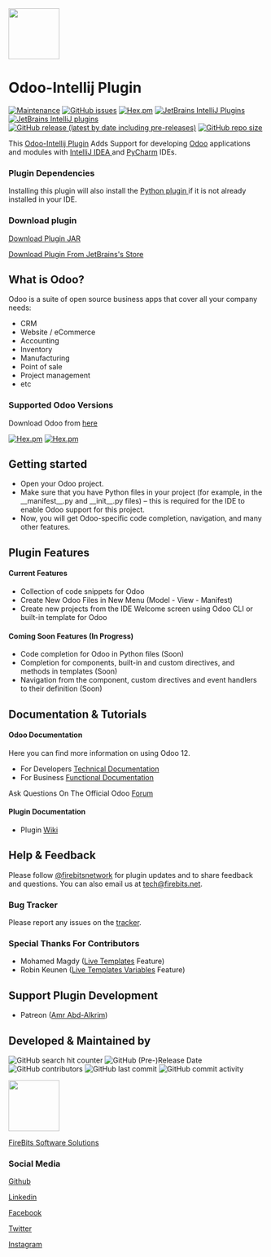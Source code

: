<img src="https://i.ibb.co/C9SRJnH/odoo.png" width="100px"/>

<h1>Odoo-Intellij Plugin</h1>

[![Maintenance](https://img.shields.io/badge/Maintained%3F-yes-green.svg)](https://github.com/firebitsnetwork/odoo-intellij/graphs/commit-activity)
[![GitHub issues](https://img.shields.io/github/issues/firebitsnetwork/odoo-intellij)](https://github.com/firebitsnetwork/odoo-intellij/issues)
[![Hex.pm](https://img.shields.io/hexpm/l/plug)](https://github.com/firebitsnetwork/odoo-intellij/blob/master/LICENSE)
[![JetBrains IntelliJ Plugins](https://img.shields.io/jetbrains/plugin/v/12952-odoo)](https://plugins.jetbrains.com/plugin/12952-odoo/)
[![JetBrains IntelliJ plugins](https://img.shields.io/jetbrains/plugin/d/12952-odoo)](https://plugins.jetbrains.com/plugin/12952-odoo/)
[![GitHub release (latest by date including pre-releases)](https://img.shields.io/github/v/release/firebitsnetwork/odoo-intellij?include_prereleases)](https://github.com/firebitsnetwork/odoo-intellij/releases/tag/master)
[![GitHub repo size](https://img.shields.io/github/repo-size/firebitsnetwork/odoo-intellij)](https://github.com/firebitsnetwork/odoo-intellij)

<p>
This <a href="https://plugins.jetbrains.com/plugin/12952-odoo/">Odoo-Intellij Plugin</a> Adds Support for developing 
<a href="https://www.odoo.com">Odoo</a> applications and modules with <a href="https://www.jetbrains.com/idea/">IntelliJ IDEA </a>
and <a href="https://www.jetbrains.com/pycharm/">PyCharm</a> IDEs.
</p>

<p></p>
<h3>Plugin Dependencies</h3>
<p>
Installing this plugin will also install the <a href="https://plugins.jetbrains.com/plugin/631-python"> Python plugin </a> if it is not already installed in your IDE.
</p>

<p></p>
<h3>Download plugin</h3>

<p><a href="https://github.com/firebitsnetwork/odoo-intellij/releases/download/master/FireOdoo.jar">Download Plugin JAR</a></p>
<p><a href="https://plugins.jetbrains.com/plugin/12952-odoo/">Download Plugin From JetBrains's Store</a></p>

<p></p>

<h2>What is Odoo?</h2>

<p>
Odoo is a suite of open source business apps that cover all your company needs:
</p>

<ul>
<li>CRM</li>
<li>Website / eCommerce</li>
<li>Accounting</li>
<li>Inventory</li>
<li>Manufacturing</li>
<li>Point of sale</li>
<li>Project management</li>
<li>etc</li>
</ul>

<p></p>

<h3>Supported Odoo Versions</h3>
<p>Download Odoo from <a href="https://www.odoo.com/page/download">here</a></p>

[![Hex.pm](https://img.shields.io/badge/Odoo-v12-blue)](https://www.odoo.com/documentation/12.0/)
[![Hex.pm](https://img.shields.io/badge/Odoo-v11-blue)](https://www.odoo.com/documentation/11.0/)

<h2>Getting started</h2>
<ul>
<li>Open your Odoo project.</li>
<li>Make sure that you have Python files in your project (for example, in the __manifest__.py and __init__.py files) – this is required for the IDE to enable Odoo support for this project.</li>
<li>Now, you will get Odoo-specific code completion, navigation, and many other features.</li>
</ul>
<h2>Plugin Features</h2>
<h4>Current Features</h4>
<ul>
<li>Collection of code snippets for Odoo</li>
<li>Create New Odoo Files in New Menu (Model - View - Manifest)</li>
<li>Create new projects from the IDE Welcome screen using Odoo CLI or built-in template for Odoo</li>
</ul>
<h4>Coming Soon Features (In Progress)</h4>
<ul>
<li>Code completion for Odoo in Python files (Soon)</li>
<li>Completion for components, built-in and custom directives, and methods in templates (Soon)</li>
<li>Navigation from the component, custom directives and event handlers to their definition (Soon)</li>
</ul>

<h2>Documentation & Tutorials</h2>

<h4>Odoo Documentation</h4>
<p>Here you can find more information on using Odoo 12.</p>

<ul>
<li>For Developers <a href="https://www.odoo.com/documentation/12.0/">Technical Documentation</a></li>
<li>For Business <a href="https://www.odoo.com/documentation/user/12.0/">Functional Documentation</a></li>
</ul>

<p></p>
<p>Ask Questions On The Official Odoo <a href="https://www.odoo.com/forum/help-1">Forum</a></p>
<p></p>

<h4>Plugin Documentation</h4>
<ul>
<li>Plugin <a href="https://github.com/firebitsnetwork/odoo-intellij/wiki">Wiki</a></li>
</ul>

<p></p>

<h2>Help & Feedback</h2>
<p>
 Please follow <a href="https://www.twitter.com/firebitsnetwork">@firebitsnetwork</a> for plugin updates and to share
 feedback and questions. You can also email us at <a href="mailto:tech@firebits.net">tech@firebits.net</a>.
</p>

<p></p>

<h3>Bug Tracker</h3>
<p>Please report any issues on the <a href="https://github.com/firebitsnetwork/odoo-intellij/issues">tracker</a>.</p>

<p></p>

<h3>Special Thanks For Contributors</h3>
<ul>
<li>Mohamed Magdy (<a href="https://github.com/mohamedmagdy/odoo-pycharm-templates">Live Templates</a> Feature)</li>
<li>Robin Keunen (<a href="https://github.com/robinkeunen/odoo-pycharm-templates/tree/template-variables">Live Templates Variables</a> Feature)</li>
</ul>

<p></p>

<h2>Support Plugin Development</h2>
<ul>
<li> Patreon (<a href="https://patreon.com/amrabdalkrim">Amr Abd-Alkrim</a>)</li>
</ul>

<h2>Developed & Maintained by</h2>

![GitHub search hit counter](https://img.shields.io/github/search/firebitsnetwork/odoo-intellij/goto)
![GitHub (Pre-)Release Date](https://img.shields.io/github/release-date-pre/firebitsnetwork/odoo-intellij)
![GitHub contributors](https://img.shields.io/github/contributors/firebitsnetwork/odoo-intellij)
![GitHub last commit](https://img.shields.io/github/last-commit/firebitsnetwork/odoo-intellij)
![GitHub commit activity](https://img.shields.io/github/commit-activity/m/firebitsnetwork/odoo-intellij)

<p><img src="https://i.ibb.co/j4vs0x8/Logo300.png" width="100px"/></p>
<p><a href="https://firebits.net">FireBits Software Solutions</a></p>

<h3>Social Media</h3>
<p><a href="https://github.com/firebitsnetwork">Github</a></p>
<p><a href="https://linkedin.com/company/firebitsnetwork">Linkedin</a></p>
<p><a href="https://fb.com/firebits">Facebook</a></p>
<p><a href="https://twitter.com/firebitsnetwork">Twitter</a></p>
<p><a href="https://instagram.com/firebitsnetwork">Instagram</a></p>
